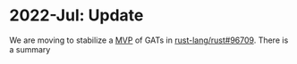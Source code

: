 # 2022-Jul: Update

We are moving to stabilize a [MVP](../explainer/mvp.md) of GATs in [rust-lang/rust#96709]. There is a summary

[rust-lang/rust#96709]: https://github.com/rust-lang/rust/pull/96709

